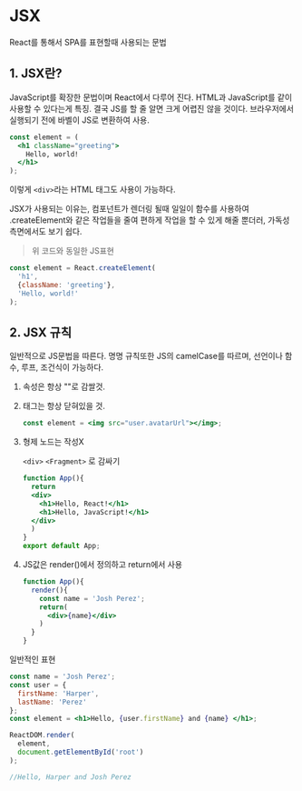 # JSX



React를 통해서 SPA를 표현할때 사용되는 문법

## 1. JSX란?

JavaScript를 확장한 문법이며 React에서 다루어 진다. HTML과 JavaScript를 같이 사용할 수 있다는게 특징. 결국 JS를 할 줄 알면 크게 어렵진 않을 것이다. 브라우저에서 실행되기 전에 바벨이 JS로 변환하여 사용.

```jsx
const element = (
  <h1 className="greeting">
    Hello, world!
  </h1>
);
```

이렇게 `<div>`라는 HTML 태그도 사용이 가능하다.

JSX가 사용되는 이유는, 컴포넌트가 렌더링 될때 일일이 함수를 사용하여 .createElement와 같은 작업들을 줄여 편하게 작업을 할 수 있게 해줄 뿐더러, 가독성 측면에서도 보기 쉽다.

> 위 코드와 동일한 JS표현

```js
const element = React.createElement(
  'h1',
  {className: 'greeting'},
  'Hello, world!'
);
```



## 2. JSX 규칙

일반적으로 JS문법을 따른다. 명명 규칙또한 JS의 camelCase를 따르며, 선언이나 함수, 루프, 조건식이 가능하다.

1. 속성은 항상 ""로 감쌀것.

2. 태그는 항상 닫혀있을 것.

   ```jsx
   const element = <img src="user.avatarUrl"></img>;
   ```

3. 형제 노드는 작성X

   `<div>` `<Fragment>` 로 감싸기

   ```jsx
   function App(){
     return
     <div>
       <h1>Hello, React!</h1>
       <h1>Hello, JavaScript!</h1>
     </div>
     )
   }
   export default App;
   ```

   

4. JS값은 render()에서 정의하고 return에서 사용

   ```jsx
   function App(){
     render(){
       const name = 'Josh Perez';
       return(
         <div>{name}</div>
       )
     }
   }
   ```



일반적인 표현

```jsx
const name = 'Josh Perez';
const user = {
  firstName: 'Harper',
  lastName: 'Perez'
};
const element = <h1>Hello, {user.firstName} and {name} </h1>;

ReactDOM.render(
  element,
  document.getElementById('root')
);

//Hello, Harper and Josh Perez
```



